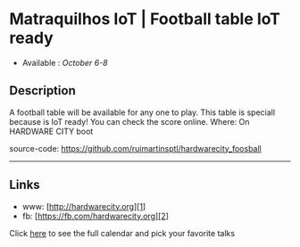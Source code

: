 Matraquilhos IoT | Football table IoT ready
========================

* Available : *October 6-8* 

Description
-----------

A football table will be available for any one to play. This table is speciall because is IoT ready! You can check the score online.
Where: On HARDWARE CITY boot

source-code: https://github.com/ruimartinsptl/hardwarecity_foosball

---------------

Links
-----

* www: [http://hardwarecity.org][1]
* fb: [https://fb.com/hardwarecity.org][2]

Click [here][3] to see the full calendar and pick your favorite talks

[1]: http://hardwarecity.org
[2]: https://fb.com/hardwarecity.org
[3]: https://pixels.camp/schedule/